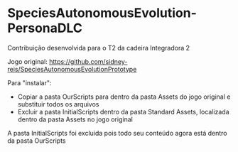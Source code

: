 # SpeciesAutonomousEvolution-PersonaDLC
Contribuição desenvolvida para o T2 da cadeira Integradora 2

Jogo original: https://github.com/sidney-reis/SpeciesAutonomousEvolutionPrototype

Para "instalar":
- Copiar a pasta OurScripts para dentro da pasta Assets do jogo original e substituir todos os arquivos
- Excluir a pasta InitialScripts dentro da pasta Standard Assets, localizada dentro da pasta Assets no jogo original

A pasta InitialScripts foi excluida pois todo seu conteúdo agora está dentro da pasta OurScripts
